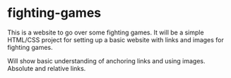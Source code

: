 # fighting-games

This is a website to go over some fighting games. 
It will be a simple HTML/CSS project for setting up
a basic website with links and images for fighting games.

Will show basic understanding of anchoring links and using images. Absolute and relative links.